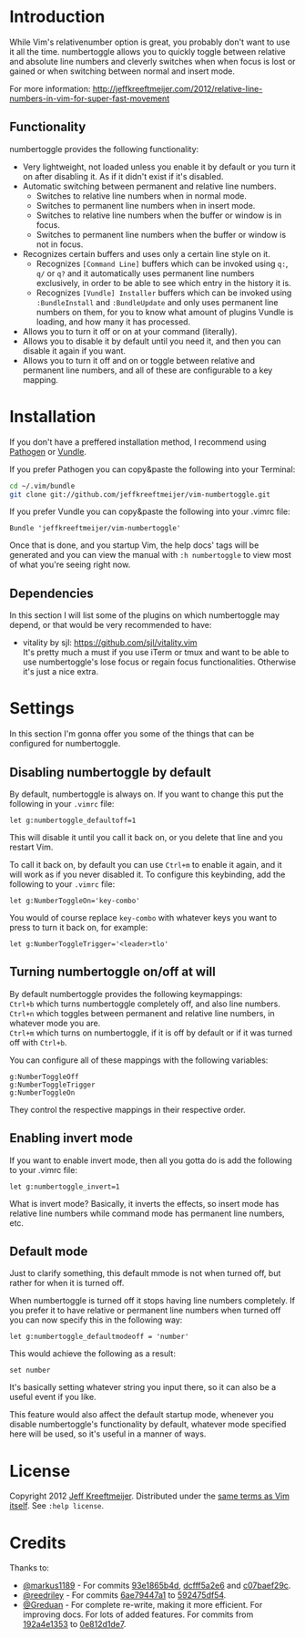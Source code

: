 # Introduction

While Vim's relativenumber option is great, you probably don't want to use
it all the time. numbertoggle allows you to quickly toggle between relative
and absolute line numbers and cleverly switches when when focus is lost or
gained or when switching between normal and insert mode.

For more information:
http://jeffkreeftmeijer.com/2012/relative-line-numbers-in-vim-for-super-fast-movement

## Functionality

numbertoggle provides the following functionality:

- Very lightweight, not loaded unless you enable it by default or you turn it on after disabling it. As if it didn't exist if it's disabled.
- Automatic switching between permanent and relative line numbers.
  - Switches to relative line numbers when in normal mode.
  - Switches to permanent line numbers when in insert mode.
  - Switches to relative line numbers when the buffer or window is in focus.
  - Switches to permanent line numbers when the buffer or window is not in focus.
- Recognizes certain buffers and uses only a certain line style on it.
  - Recognizes `[Command Line]` buffers which can be invoked using `q:`, `q/` or `q?` and it automatically uses permanent line numbers exclusively, in order to be able to see which entry in the history it is.
  - Recognizes `[Vundle] Installer` buffers which can be invoked using `:BundleInstall` and `:BundleUpdate` and only uses permanent line numbers on them, for you to know what amount of plugins Vundle is loading, and how many it has processed.
- Allows you to turn it off or on at your command (literally).
- Allows you to disable it by default until you need it, and then you can disable it again if you want.
- Allows you to turn it off and on or toggle between relative and permanent line numbers, and all of these are configurable to a key mapping.

# Installation

If you don't have a preffered installation method, I recommend using [Pathogen][1] or [Vundle][2].

If you prefer Pathogen you can copy&paste the following into your Terminal:

```sh
cd ~/.vim/bundle
git clone git://github.com/jeffkreeftmeijer/vim-numbertoggle.git
```

If you prefer Vundle you can copy&paste the following into your .vimrc file:

```viml
Bundle 'jeffkreeftmeijer/vim-numbertoggle'
```

Once that is done, and you startup Vim, the help docs' tags will be generated and you can view the manual with `:h numbertoggle` to view most of what you're seeing right now.

## Dependencies

In this section I will list some of the plugins on which numbertoggle may depend, or that would be very recommended to have:

- vitality by sjl: https://github.com/sjl/vitality.vim <br />
It's pretty much a must if you use iTerm or tmux and want to be able to use numbertoggle's lose focus or regain focus functionalities. Otherwise it's just a nice extra.

# Settings

In this section I'm gonna offer you some of the things that can be configured
for numbertoggle.

## Disabling numbertoggle by default

By default, numbertoggle is always on. If you want to change this put the following in your `.vimrc` file:
```viml
let g:numbertoggle_defaultoff=1
```

This will disable it until you call it back on, or you delete that line and you restart Vim.

To call it back on, by default you can use `Ctrl+m` to enable it again, and it will work as if you never disabled it. To configure this keybinding, add the following to your `.vimrc` file:
```viml
let g:NumberToggleOn='key-combo'
```

You would of course replace `key-combo` with whatever keys you want to press to turn it back on, for example:
```viml
let g:NumberToggleTrigger='<leader>tlo'
```

## Turning numbertoggle on/off at will

By default numbertoggle provides the following keymappings:<br />
`Ctrl+b` which turns numbertoggle completely off, and also line numbers.<br />
`Ctrl+n` which toggles between permanent and relative line numbers, in whatever mode you are.<br />
`Ctrl+m` which turns on numbertoggle, if it is off by default or if it was turned off with `Ctrl+b`.

You can configure all of these mappings with the following variables:
```viml
g:NumberToggleOff
g:NumberToggleTrigger
g:NumberToggleOn
```

They control the respective mappings in their respective order.

## Enabling invert mode

If you want to enable invert mode, then all you gotta do is add the following
to your .vimrc file:
```viml
let g:numbertoggle_invert=1
```

What is invert mode? Basically, it inverts the effects, so insert mode has
relative line numbers while command mode has permanent line numbers, etc.

## Default mode

Just to clarify something, this default mmode is not when turned off, but rather for when it is turned off.

When numbertoggle is turned off it stops having line numbers completely. If you prefer it to have relative or permanent line numbers when turned off you can now specify this in the following way:
```viml
let g:numbertoggle_defaultmodeoff = 'number'
```

This would achieve the following as a result:
```viml
set number
```

It's basically setting whatever string you input there, so it can also be a useful event if you like.

This feature would also affect the default startup mode, whenever you disable numbertoggle's functionality by default, whatever mode specified here will be used, so it's useful in a manner of ways.

# License

Copyright 2012 [Jeff Kreeftmeijer](http://jeffkreeftmeijer.com/). Distributed under the [same terms as Vim itself][3]. See `:help license`.

# Credits

Thanks to:

- [@markus1189][@1] - For commits [93e1865b4d][sha1], [dcfff5a2e6][sha2] and [c07baef29c][sha3].
- [@reedriley][@2] - For commits [6ae79447a1][sha4] to [592475df54][sha5].
- [@Greduan][@3] - For complete re-write, making it more efficient. For improving docs. For lots of added features. For commits from [192a4e1353][sha6] to [0e812d1de7][sha7].

[1]: http://www.vim.org/scripts/script.php?script_id=2332
[2]: https://github.com/gmarik/vundle
[3]: http://vimdoc.sourceforge.net/htmldoc/uganda.html#license

[@1]: https://github.com/markus1189
[@2]: https://github.com/reedriley
[@3]: https://github.com/Greduan

[issue5]: https://github.com/jeffkreeftmeijer/vim-numbertoggle/issues/5
[issue6]: https://github.com/jeffkreeftmeijer/vim-numbertoggle/issues/6

[sha1]: https://github.com/Greduan/vim-numbertoggle/commit/93e1865b4db19811b0276c9c6505ad40a8ee7742
[sha2]: https://github.com/Greduan/vim-numbertoggle/commit/dcfff5a2e67f0cbba2c686446c174bc59436d90d
[sha3]: https://github.com/Greduan/vim-numbertoggle/commit/c07baef29c3caf7e4b38af2d0e2d10bb460ffe22

[sha4]: https://github.com/Greduan/vim-numbertoggle/commit/6ae79447a15704c5442cc353b9781b36d3f28c5e
[sha5]: https://github.com/Greduan/vim-numbertoggle/commit/592475df545f125054e5e7eb135c04d7f38d8329

[sha6]: https://github.com/Greduan/vim-numbertoggle/commit/192a4e13538207f9f9f005be8204bcdc2fd52b2b
[sha7]: https://github.com/Greduan/vim-numbertoggle/commit/0e812d1de7a447365bca204ce1363ad9818bc662
